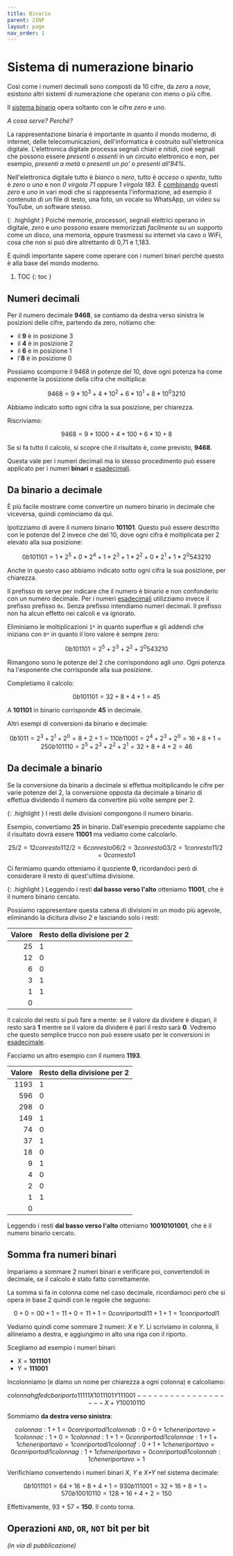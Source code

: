 ```yaml
---
title: Binario
parent: 2INF
layout: page
nav_order: 1
---
```


# Sistema di numerazione binario

Così come i numeri decimali sono composti da 10 cifre, da _zero_ a _nove_,
esistono altri sistemi di numerazione che operano con meno o più cifre.

Il [sistema binario](https://it.wikipedia.org/wiki/Sistema_numerico_binario)
opera soltanto con le cifre _zero_ e _uno_.

_A cosa serve? Perché?_

La rappresentazione binaria è importante in quanto il mondo moderno, di internet,
delle telecomunicazioni, dell'informatica è costruito sull'elettronica digitale.
L'elettronica digitale processa segnali chiari e nitidi, cioè segnali
che possono essere _presenti_ o _assenti_ in un circuito elettronico e non,
per esempio, _presenti a metà_ o _presenti un po'_ o _presenti all'84%_.

Nell'elettronica digitale tutto è _bianco_ o _nero_, tutto è _acceso_
o _spento_, tutto è _zero_ o _uno_ e non _0 virgola 71_ oppure _1 virgola 183_.
È [combinando](../codifiche/index.md) questi _zero_ e _uno_ in vari modi che si rappresenta
l'informazione, ad esempio il contenuto di un file di testo, una foto,
un vocale su WhatsApp, un video su YouTube, un software stesso.

{: .highlight }
Poiché memorie, processori, segnali elettrici operano in digitale,
_zero_ e _uno_ possono essere memorizzati _facilmente_ su un supporto
come un disco, una memoria, oppure trasmessi su internet via cavo o WiFi,
cosa che non si può dire altrettanto di 0,71 e 1,183.

È quindi importante sapere come operare con i numeri binari
perché questo è alla base del mondo moderno.

1. TOC
{: toc }

## Numeri decimali

Per il numero decimale **9468**, se contiamo da destra verso sinistra
le posizioni delle cifre, partendo da zero, notiamo che:

- il **9** è in posizione 3
- il **4** è in posizione 2
- il **6** è in posizione 1
- l'**8** è in posizione 0

Possiamo scomporre il 9468 in potenze del 10, dove ogni potenza
ha come esponente la posizione della cifra che moltiplica:

```math
9468 = 9 * 10^3 + 4 * 10^2 + 6 * 10^1 + 8 * 10^0
3210
```

Abbiamo indicato sotto ogni cifra la sua posizione, per chiarezza.

Riscriviamo:

```math
9468 = 9 * 1000 + 4 * 100 + 6 * 10 + 8
```

Se si fa tutto il calcolo, si scopre che il risultato è, come previsto, **9468**.

Questa vale per i numeri decimali ma lo stesso procedimento
può essere applicato per i numeri **binari** e [esadecimali](../esadecimale/index.md#da-esadecimale-a-decimale).

## Da binario a decimale

È più facile mostrare come convertire un numero binario in decimale
che viceversa, quindi cominciamo da qui.

Ipotizziamo di avere il numero binario **101101**. Questo può essere
descritto con le potenze del 2 invece che del 10, dove ogni cifra
è moltiplicata per 2 elevato alla sua posizione:

```math
0b101101 = 1 * 2^5 + 0 * 2^4 + 1 * 2^3 + 1 * 2^2 + 0 * 2^1 + 1 * 2^0
  543210
```

Anche in questo caso abbiamo indicato sotto ogni cifra la sua posizione, per chiarezza.

Il prefisso `0b` serve per indicare che il numero è binario e non confonderlo
con un numero decimale. Per i numeri [esadecimali](../esadecimale/index.md)
utilizziamo invece il prefisso prefisso `0x`. Senza prefisso intendiamo numeri decimali.
Il prefisso non ha alcun effetto nei calcoli e va ignorato.

Eliminiamo le moltiplicazioni `1*` in quanto superflue e
gli addendi che iniziano con `0*` in quanto il loro valore è sempre zero:

```math
0b101101 = 2^5 + 2^3 + 2^2 + 2^0
  543210
```

Rimangono sono le potenze del 2 che corrispondono agli _uno_. Ogni potenza
ha l'esponente che corrisponde alla sua posizione.

Completiamo il calcolo:

```math
0b101101 = 32 + 8 + 4 + 1 = 45
```

A **101101** in binario corrisponde **45** in decimale.

Altri esempi di conversioni da binario e decimale:

```math
  0b1011 = 2^3 + 2^1 + 2^0 = 8 + 2 + 1 = 11
 0b11001 = 2^4 + 2^3 + 2^0 = 16 + 8 + 1 = 25
0b101110 = 2^5 + 2^3 + 2^2 + 2^1 = 32 + 8 + 4 + 2 = 46
```

## Da decimale a binario

Se la conversione da binario a decimale si effettua moltiplicando
le cifre per varie potenze del 2, la conversione opposta da decimale
a binario di effettua dividendo il numero da convertire più volte sempre per 2.

{: .highlight }
I resti delle divisioni compongono il numero binario.

Esempio, convertiamo **25** in binario. Dall'esempio precedente sappiamo che il
risultato dovrà essere **11001** ma vediamo come calcolarlo.

```math
25 / 2 = 12 con resto 1
12 / 2 =  6 con resto 0
 6 / 2 =  3 con resto 0
 3 / 2 =  1 con resto 1
 1 / 2 =  0 con resto 1
```

Ci fermiamo quando otteniamo il quoziente **0**, ricordandoci però di considerare
il resto di quest'ultima divisione.

{: .highlight }
Leggendo i resti **dal basso verso l'alto** otteniamo **11001**,
che è il numero binario cercato.

Possiamo rappresentare questa catena di divisioni in un modo più agevole,
eliminando la dicitura _diviso 2_ e lasciando solo i resti:

| Valore | Resto della divisione per 2 |
|-------:|:----------------------------|
|    25  |  1                          |
|    12  |  0                          |
|     6  |  0                          |
|     3  |  1                          |
|     1  |  1                          |
|     0  |                             |

Il calcolo del resto si può fare a mente: se il valore da dividere è dispari,
il resto sarà **1** mentre se il valore da dividere è pari
il resto sarà **0**. Vedremo che questo semplice trucco
non può essere usato per le conversioni in [esadecimale](../esadecimale/index.md#da-decimale-a-esadecimale).

Facciamo un altro esempio con il numero **1193**.

| Valore | Resto della divisione per 2 |
|-------:|:----------------------------|
|  1193  |  1                          |
|   596  |  0                          |
|   298  |  0                          |
|   149  |  1                          |
|    74  |  0                          |
|    37  |  1                          |
|    18  |  0                          |
|     9  |  1                          |
|     4  |  0                          |
|     2  |  0                          |
|     1  |  1                          |
|     0  |                             |

Leggendo i resti **dal basso verso l'alto** otteniamo **10010101001**,
che è il numero binario cercato.

## Somma fra numeri binari

Impariamo a sommare 2 numeri binari e verificare poi, convertendoli in decimale,
se il calcolo è stato fatto correttamente.

La somma si fa in colonna come nel caso decimale, ricordiamoci però
che si opera in base 2 quindi con le regole che seguono:

```math
    0 + 0 = 0
    0 + 1 = 1
    1 + 0 = 1
    1 + 1 = 0 con riporto di 1
1 + 1 + 1 = 1 con riporto di 1
```

Vediamo quindi come sommare 2 numeri: _X_ e _Y_.
Li scriviamo in colonna, li allineiamo a destra,
e aggiungimo in alto una riga con il riporto.

Scegliamo ad esempio i numeri binari:

- X = **1011101**
- Y = **111001**

Incolonniamo (e diamo un nome per chiarezza a ogni colonna) e calcoliamo:

```math
colonna   h g f e d c b a
riporto   1 1 1 1     1
      
      X     1 0 1 1 1 0 1
      Y       1 1 1 0 0 1
      -------------------
  X + Y   1 0 0 1 0 1 1 0
```

Sommiamo **da destra verso sinistra**:

```math
colonna a:  1 + 1                      = 0 con riporto di 1
colonna b:  0 + 0 + 1 che ne riportavo = 1
colonna c:  1 + 0                      = 1
colonna d:  1 + 1                      = 0 con riporto di 1
colonna e:  1 + 1 + 1 che ne riportavo = 1 con riporto di 1
colonna f:  0 + 1 + 1 che ne riportavo = 0 con riporto di 1
colonna g:  1     + 1 che ne riportavo = 0 con riporto di 1
colonna h:          1 che ne riportavo = 1
```

Verifichiamo convertendo i numeri binari _X_, _Y_ e _X+Y_ nel sistema decimale:

```math
 0b1011101 =       64      + 16 + 8 + 4     + 1 = 93
  0b111001 =            32 + 16 + 8         + 1 = 57
0b10010110 = 128           + 16     + 4 + 2     = 150
```

Effettivamente, 93 + 57 = **150**. Il conto torna.

## Operazioni `AND`, `OR`, `NOT` bit per bit
_(in via di pubblicazione)_